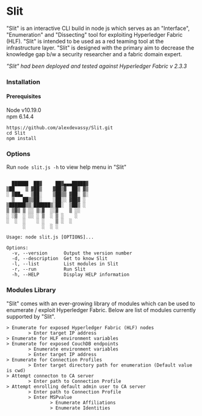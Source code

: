 # Slit
"Slit" is an interactive CLI build in node js which serves as an "Interface", "Enumeration" and "Dissecting" tool for exploiting Hyperledger Fabric (HLF). "Slit" is intended to be used as a red teaming tool at the infrastructure layer. "Slit" is designed with the primary aim to decrease the knowledge gap b/w a security researcher and a fabric domain expert.

*"Slit" had been deployed and tested against Hyperledger Fabric v 2.3.3*

### Installation
#### Prerequisites
Node v10.19.0  
npm 6.14.4
```
https://github.com/alexdevassy/Slit.git
cd Slit
npm install
```
### Options
Run `node slit.js -h` to view help menu in "Slit"
```

  ██████  ██▓     ██▓▄▄▄█████▓
▒██    ▒ ▓██▒    ▓██▒▓  ██▒ ▓▒
░ ▓██▄   ▒██░    ▒██▒▒ ▓██░ ▒░
  ▒   ██▒▒██░    ░██░░ ▓██▓ ░
▒██████▒▒░██████▒░██░  ▒██▒ ░
▒ ▒▓▒ ▒ ░░ ▒░▓  ░░▓    ▒ ░░
░ ░▒  ░ ░░ ░ ▒  ░ ▒ ░    ░
░  ░  ░    ░ ░    ▒ ░  ░
      ░      ░  ░ ░

Usage: node slit.js [OPTIONS]...

Options:
  -v, --version      Output the version number
  -d, --description  Get to know Slit
  -l, --list         List modules in Slit
  -r, --run          Run Slit
  -h, --HELP         Display HELP information
```
### Modules Library
"Slit" comes with an ever-growing library of modules which can be used to enumerate / exploit Hyperledger Fabric. Below are list of modules currently supported by "Slit". 
```
> Enumerate for exposed Hyperledger Fabric (HLF) nodes
        > Enter target IP address
> Enumerate for HLF environment variables
> Enumerate for exposed CouchDB endpoints
        > Enumerate environment variables
        > Enter target IP address
> Enumerate for Connection Profiles
        > Enter target directory path for enumeration (Default value is cwd)
> Attempt connecton to CA server
        > Enter path to Connection Profile
> Attempt enrolling default admin user to CA server
        > Enter path to Connection Profile
        > Enter MSPvalue
                > Enumerate Affiliations
                > Enumerate Identities
```
